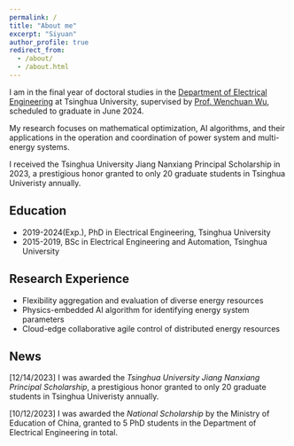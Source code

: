 ```yaml
---
permalink: /
title: "About me"
excerpt: "Siyuan"
author_profile: true
redirect_from: 
  - /about/
  - /about.html
---
```

I am in the final year of doctoral studies in the [Department of Electrical Engineering](https://www.eea.tsinghua.edu.cn/en/index.htm) at Tsinghua University, supervised by [Prof. Wenchuan Wu](https://www.eea.tsinghua.edu.cn/en/faculties/wuwench.htm), scheduled to graduate in June 2024.

My research focuses on mathematical optimization, AI algorithms, and their applications in the operation and coordination of power system and multi-energy systems. 

I received the Tsinghua University Jiang Nanxiang Principal Scholarship in 2023, a prestigious honor granted to only 20 graduate students in Tsinghua Univeristy annually.

## Education
* 2019-2024(Exp.), PhD in Electrical Engineering, Tsinghua University
* 2015-2019, BSc in Electrical Engineering and Automation, Tsinghua University

## Research Experience
* Flexibility aggregation and evaluation of diverse energy resources
* Physics-embedded AI algorithm for identifying energy system parameters
* Cloud-edge collaborative agile control of distributed energy resources

## News
[12/14/2023] I was awarded the *Tsinghua University Jiang Nanxiang Principal Scholarship*, a prestigious honor granted to only 20 graduate students in Tsinghua Univeristy annually.

[10/12/2023] I was awarded the *National Scholarship* by the Ministry of Education of China, granted to 5 PhD students in the Department of Electrical Engineering in total.




